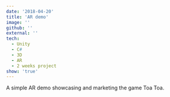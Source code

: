 ```yaml
---
date: '2018-04-20'
title: 'AR demo'
image: ''
github: ''
external: ''
tech:
  - Unity
  - C#
  - 3D
  - AR
  - 2 weeks project
show: 'true'
---
```


A simple AR demo showcasing and marketing the game Toa Toa.

